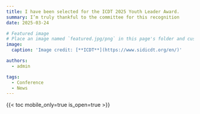 ```yaml
---
title: I have been selected for the ICDT 2025 Youth Leader Award.
summary: I’m truly thankful to the committee for this recognition
date: 2025-03-24

# Featured image
# Place an image named `featured.jpg/png` in this page's folder and customize its options here.
image:
  caption: 'Image credit: [**ICDT**](https://www.sidicdt.org/en/)'

authors:
  - admin

tags:
  - Conference
  - News
---
```



{{< toc mobile_only=true is_open=true >}}



